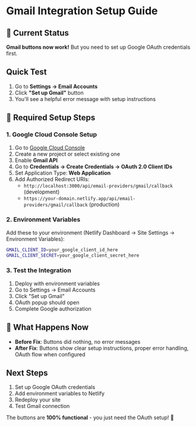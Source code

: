 # Gmail Integration Setup Guide

## 🚨 Current Status
**Gmail buttons now work!** But you need to set up Google OAuth credentials first.

## Quick Test
1. Go to **Settings → Email Accounts**
2. Click **"Set up Gmail"** button
3. You'll see a helpful error message with setup instructions

## 🔧 Required Setup Steps

### 1. Google Cloud Console Setup
1. Go to [Google Cloud Console](https://console.cloud.google.com/)
2. Create a new project or select existing one
3. Enable **Gmail API**
4. Go to **Credentials → Create Credentials → OAuth 2.0 Client IDs**
5. Set Application Type: **Web Application**
6. Add Authorized Redirect URIs:
   - `http://localhost:3000/api/email-providers/gmail/callback` (development)
   - `https://your-domain.netlify.app/api/email-providers/gmail/callback` (production)

### 2. Environment Variables
Add these to your environment (Netlify Dashboard → Site Settings → Environment Variables):

```bash
GMAIL_CLIENT_ID=your_google_client_id_here
GMAIL_CLIENT_SECRET=your_google_client_secret_here
```

### 3. Test the Integration
1. Deploy with environment variables
2. Go to Settings → Email Accounts  
3. Click "Set up Gmail"
4. OAuth popup should open
5. Complete Google authorization

## 🎯 What Happens Now
- **Before Fix**: Buttons did nothing, no error messages
- **After Fix**: Buttons show clear setup instructions, proper error handling, OAuth flow when configured

## Next Steps
1. Set up Google OAuth credentials
2. Add environment variables to Netlify
3. Redeploy your site
4. Test Gmail connection

The buttons are **100% functional** - you just need the OAuth setup! 🚀